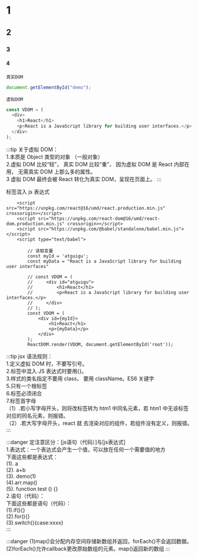 # 1

## 2

### 3

#### 4

`真实DOM`

```js
document.getElementById("demo");
```

`虚拟DOM `

```js
const VDOM = (
  <div>
    <h1>React</h1>
    <p>React is a JavaScript library for building user interfaces.</p>
  </div>
);
```

:::tip
关于虚拟 DOM： <br/> 1.本质是 Object 类型的对象 （一般对象） <br/> 2.虚拟 DOM 比较“轻”， 真实 DOM 比较“重”， 因为虚拟 DOM 是 React 内部在用， 无需真实 DOM 上那么多的属性。<br/>
3 虚拟 DOM 最终会被 React 转化为真实 DOM，呈现在页面上。
:::

标签混入 js 表达式

```jsx{2}
    <script src="https://unpkg.com/react@16/umd/react.production.min.js" crossorigin></script>
    <script src="https://unpkg.com/react-dom@16/umd/react-dom.production.min.js" crossorigin></script>
    <script src="https://unpkg.com/@babel/standalone/babel.min.js"></script>
    <script type="text/babel">

        // 读取变量
        const myId = 'atguigu';
        const myData = "React is a JavaScript library for building user interfaces"

        // const VDOM = (
        //     <div id="atguigu">
        //         <h1>React</h1>
        //         <p>React is a JavaScript library for building user interfaces.</p>
        //     </div>
        // );
        const VDOM = (
            <div id={myId}>
                <h1>React</h1>
                <p>{myData}</p>
            </div>
        );
        ReactDOM.render(VDOM, document.getElementById('root'));

```

:::tip
jsx 语法规则：<br/> 1.定义虚拟 DOM 时，不要写引号。<br/> 2.标签中混入 JS 表达式时要用{}。<br/> 3.样式的类名指定不要用 class， 要用 className。ES6 关键字 <br/> 5.只有一个根标签<br/> 6.标签必须闭合<br/> 7.标签首字母<br/>
  （1）.若小写字母开头，则将改标签转为 htm1 中同名元素，若 htm1 中无该标签对应的同名元素，则报错。 <br/>
  （2）.若大写字母开头，react 就 去渲染对应的组件，若组件没有定义，则报错。
:::

:::danger
定注意区分：[js语句（代码）]与[js表达式]<br/>
1.表达式：一个表达式会产生一个值，可以放在任何一个需要值的地方<br/>
  下面这些都是表达式：<br/>
    (1). a<br/>
    (2). a+b<br/>
    (3). demo(1)<br/>
    (4).arr.map()<br/>
    (5). function test () {}<br/>
2.语句（代码）：<br/>
  下面这些都是语句（代码）：<br/>
    (1).if(){}<br/>
    (2).for(){}<br/>
    (3).switch(){case:xxxx}<br/>
:::

:::danger
  (1)map()会分配内存空间存储新数组并返回，forEach()不会返回数据。<br/>
  (2)forEach()允许callback更改原始数组的元素。map()返回新的数组
:::